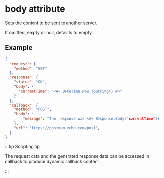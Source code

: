 # body attribute

Sets the content to be sent to another server.

If omitted, empty or null, defaults to empty.

## Example

```json
{
  "request": {
	"method": "GET"
  },
  "response": {
	"status": "OK",
	"body": {
	  "currentTime": "<#= DateTime.Now.ToString() #>"
	}
  },
  "callback": {
	"method": "POST",
	"body": {
		"message": "The response was <#= Response.Body["currentTime"]?.ToString() #>"
	},
	"url": "https://postman-echo.com/post",
  }
}
```

:::tip Scripting tip

The request data and the generated response data can be accessed in callback to produce dynamic callback content.

:::